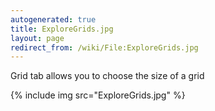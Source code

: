```yaml
---
autogenerated: true
title: ExploreGrids.jpg
layout: page
redirect_from: /wiki/File:ExploreGrids.jpg
---
```


Grid tab allows you to choose the size of a grid

{% include img src="ExploreGrids.jpg" %}

